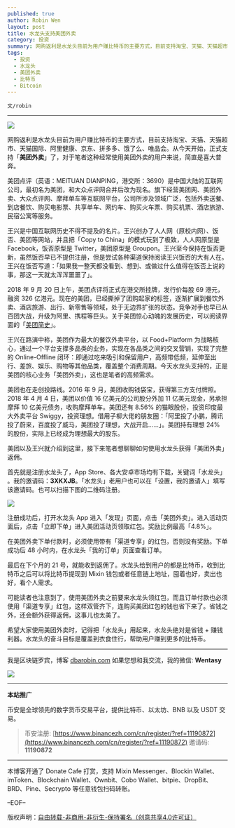 ```yaml
---
published: true
author: Robin Wen
layout: post
title: 水龙头支持美团外卖
category: 投资
summary: 网购返利是水龙头目前为用户赚比特币的主要方式，目前支持淘宝、天猫、天猫超市、天猫国际、阿里健康、京东、拼多多、饿了么、唯品会。从今天开始，正式支持「美团外卖」了，对于笔者这种经常使用美团外卖的用户来说，简直是喜大普奔。希望大家使用美团外卖时，记得把「水龙头」用起来，水龙头绝对是省钱 + 赚钱利器。水龙头的奋斗目标是覆盖到衣食住行，帮助用户赚到更多的比特币。
tags:
  - 投资
  - 水龙头
  - 美团外卖
  - 比特币
  - Bitcoin
---
```


`文/robin`

***

![](https://cdn.dbarobin.com/83l79ix.png)

网购返利是水龙头目前为用户赚比特币的主要方式，目前支持淘宝、天猫、天猫超市、天猫国际、阿里健康、京东、拼多多、饿了么、唯品会。从今天开始，正式支持「**美团外卖**」了，对于笔者这种经常使用美团外卖的用户来说，简直是喜大普奔。

美团点评（英语：MEITUAN DIANPING，港交所：3690）是中国大陆的互联网公司，最初名为美团，和大众点评网合并后改为现名。旗下经营美团网、美团外卖、大众点评网、摩拜单车等互联网平台，公司所涉及领域广泛，包括外卖送餐、到店餐饮、购买电影票、共享单车、网约车、购买火车票、购买机票、酒店旅游、民宿公寓等服务。

王兴是中国互联网历史不得不提及的名片。王兴创办了人人网（原校内网）、饭否、美团等网站，并且把「Copy to China」的模式玩到了极致，人人网原型是 Facebook，饭否原型是 Twitter，美团原型是 Groupon。王兴至今保持在饭否更新，虽然饭否早已不提供注册，但是尝试各种渠道保持阅读王兴饭否的大有人在。王兴在饭否写道：「如果我一整天都没看到、想到、或做过什么值得在饭否上说的事，那这一天就太浑浑噩噩了」。

2018 年 9 月 20 日上午，美团点评将正式在港交所挂牌，发行价每股 69 港元，融资 326 亿港元。现在的美团，已经撕掉了团购起家的标签，逐渐扩展到餐饮外卖、酒店旅游、出行、新零售等领域，处于无边界扩张的状态。竞争对手也早已从百团大战，升级为阿里、携程等巨头。关于美团惊心动魄的发展历史，可以阅读界面的「[美团简史](https://www.huxiu.com/article/263748.html)」。

王兴在路演中称，美团作为最大的餐饮外卖平台，以 Food+Platform 为战略核心，通过一个平台支撑多品类的业务，实现在各品类之间的交叉营销，实现了完整的 Online-Offline 闭环：即通过吃来吸引和保留用户，高频带低频，延伸至出行、差旅、娱乐、购物等其他品类，覆盖整个消费周期。今天水龙头支持的，正是美团的核心业务「美团外卖」，这也是笔者的高频需求。

美团也在走创投路线。2016 年 9 月，美团收购钱袋宝，获得第三方支付牌照。2018 年 4 月 4 日，美团以价值 16 亿美元的公司股分外加 11 亿美元现金，另承担摩拜 10 亿美元债务，收购摩拜单车。美团还有 8.56% 的猫眼股份，投资印度最大外卖平台 Swiggy，投资理想。借用子柳大佬的朋友圈：「阿里投了小鹏，腾讯投了蔚来，百度投了威马，美团投了理想，大战开启……」。美团持有理想 24% 的股份，实际上已经成为理想最大的股东。

美团以及王兴就介绍到这里，接下来笔者想聊聊如何使用水龙头获得「美团外卖」返佣。

首先就是注册水龙头了，​App Store、各大安卓市场均有下载，关键词「水龙头」​。​我的邀请码：**3XKXJB**。「水龙头」老用户也可以在「设置，我的邀请人」填写该邀请码。​也可以扫描​下图的二维码注册。

![](https://cdn.dbarobin.com/kwdjijt.png)

注册成功后，打开水龙头 App 进入「发现」页面，点击「美团外卖」。进入活动页面后，点击「立即下单」进入美团活动页领取红包。奖励比例最高「4.8%」。

在美团外卖下单付款时，必须使用带有「渠道专享」的红包，否则没有奖励。下单成功后 48 小时内，在水龙头「我的订单」页面查看订单。

最后在下个月的 21 号，就能收到返佣了。水龙头给到用户的都是比特币，收到比特币之后可以将比特币提现到 Mixin 钱包或者任意链上地址，囤着也好，卖出也好，看个人需求。

可能读者也注意到了，使用美团外卖之前要来水龙头领红包，而且订单付款也必须使用「渠道专享」红包，这样双管齐下，连购买美团红包的钱也省下来了。省钱之外，还会额外获得返佣，这事儿也太美了。

希望大家使用美团外卖时，记得把「水龙头」用起来，水龙头绝对是省钱 + 赚钱利器。水龙头的奋斗目标是覆盖到衣食住行，帮助用户赚到更多的比特币。

***

我是区块链罗宾，博客 [dbarobin.com](https://dbarobin.com/)
如果您想和我交流，我的微信: **Wentasy**

![](https://cdn.dbarobin.com/v4yywe2.png)

***

**本站推广**

币安是全球领先的数字货币交易平台，提供比特币、以太坊、BNB 以及 USDT 交易。

> 币安注册: [https://www.binancezh.com/cn/register/?ref=11190872](https://www.binancezh.com/cn/register/?ref=11190872)
> 邀请码: **11190872**

***

本博客开通了 Donate Cafe 打赏，支持 Mixin Messenger、Blockin Wallet、imToken、Blockchain Wallet、Ownbit、Cobo Wallet、bitpie、DropBit、BRD、Pine、Secrypto 等任意钱包扫码转账。

<center>
    <div class="--donate-button"
         data-button-id="f8b9df0d-af9a-460d-8258-d3f435445075"
    ></div>
</center>

–EOF–

版权声明：[自由转载-非商用-非衍生-保持署名（创意共享4.0许可证）](http://creativecommons.org/licenses/by-nc-nd/4.0/deed.zh)